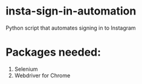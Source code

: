 # insta-sign-in-automation
Python script that automates signing in to Instagram

# Packages needed: 
1. Selenium
2. Webdriver for Chrome
